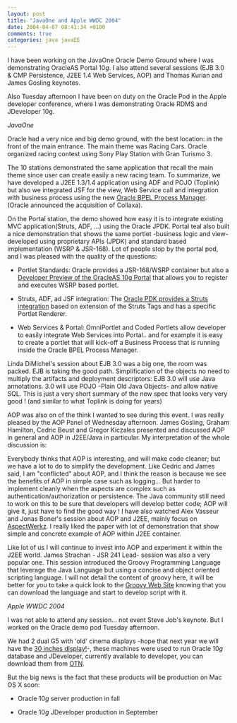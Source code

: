 ```yaml
---
layout: post
title: "JavaOne and Apple WWDC 2004"
date: 2004-04-07 08:41:34 +0100
comments: true
categories: java javaEE
---
```


I have been working on the JavaOne Oracle Demo Ground where I was demonstrating OracleAS Portal 10*g*. I also attend several sessions (EJB 3.0 & CMP Persistence, J2EE 1.4 Web Services, AOP) and Thomas Kurian and James Gosling keynotes.

Also Tuesday afternoon I have been on duty on the Oracle Pod in the Apple developer conference, where I was demonstrating Oracle RDMS and JDeveloper 10g.  

*JavaOne*

Oracle had a very nice and big demo ground, with the best location: in the front of the main entrance. The main theme was Racing Cars. Oracle organized racing contest using Sony Play Station with Gran Turismo 3.

The 10 stations demonstrated the same application that recall the main theme since user can create easily a new racing team. To summarize, we have developed   a J2EE 1.3/1.4 application using ADF and POJO (Toplink) but also we integrated  JSF for the view, Web Service call and integration with business process using the new [Oracle BPEL Process Manager](http://otn.oracle.com/bpel). (Oracle announced the acquisition of Collaxa).


On the Portal station, the demo showed how easy it is to integrate existing MVC application(Struts, ADF, ...) using the Oracle JPDK. Portal teal also built a nice demonstration that shows the same portlet -business logic and view- developed using proprietary APIs (JPDK) and standard based implementation (WSRP & JSR-168). Lot of people stop by the portal pod, and I was pleased with the quality of the questions:


* Portlet Standards: Oracle provides a JSR-168/WSRP container but also a [Developer Preview of the OracleAS 10g Portal](http://otn.oracle.com/software/products/ias/preview.html) that allows you to register and executes WSRP based portlet.
* Struts, ADF, ad JSF integration: The [Oracle PDK provides a Struts integration](http://portalstudio.oracle.com/pls/ops/docs/FOLDER/COMMUNITY/PDK/ARTICLES/pdkstruts/portal-struts-wp.html) based on extension of the Struts Tags and has a specific Portlet Renderer.

* Web Services & Portal: OmniPortlet and Coded Portlets allow developer to easily integrate Web Services into Portal.. and for example it is easy to create a portlet that will kick-off a Business Process that is running inside the Oracle BPEL Process Manager.

Linda DiMichel's session about EJB 3.0 was a big one, the room was packed. EJB is taking the good path. Simplification of the objects no need to multiply the artifacts and deployment descriptors: EJB 3.0 will use Java annotations. 3.0 will use POJO -Plain Old Java Objects- and allow native SQL. This is just a very short summary of the new spec that looks very very good ! (and similar to what Toplink is doing for years)

AOP was also on of the think I wanted to see during this event. I was really pleased by the AOP Panel of Wednesday afternoon. James Gosling, Graham Hamilton, Cedric Beust and Gregor Kiczales presented and discussed AOP in general and AOP in J2EE/Java in particular. My interpretation of the whole discussion is:

Everybody thinks that AOP is interesting, and will make code cleaner; but we have a lot to do to simplify the development. Like Cedric and James said, I am "conflicted" about AOP, and I think the reason is because we see the benefits of AOP in simple case such as logging... But harder to implement cleanly when the aspects are complex such as authentication/authorization or persistence. The Java community still need to work on this to be sure that developers will develop better code; AOP will give it, just have to find the good way ! I have also watched Alex Vasseur and Jonas Boner's session about AOP and J2EE, mainly focus on [AspectWerkz](http://aspectwerkz.codehaus.org/). I really liked the paper with lot of demonstration that show simple and concrete example of AOP within J2EE container.

Like lot of us I will continue to invest into AOP and experiment it within the J2EE world. James Strachan - JSR 241 Lead- session was also a very popular one. This session introduced the Groovy Programming Language that leverage the Java Language but using a concise and object oriented scripting language. I will not detail the content of groovy here, it will be better for you to take a quick look to the [Groovy Web Site](http://groovy.codehaus.org/) knowing that you can download the language and start to develop script with it.


*Apple WWDC 2004*


I was not able to attend any session... not event Steve Job's keynote. But I worked on the Oracle demo pod Tuesday afternoon.

We had 2 dual G5 with 'old' cinema displays -hope that next year we will have the [30 inches display!](http://www.apple.com/displays/)-, these machines were used to run Oracle 10*g* database and JDeveloper, currently available to developer, you can download them from [OTN](http://otn.oracle.com/macos).

But the big news is the fact that these products will be production on Mac OS X soon:

  * Oracle 10*g* server production in fall

  * Oracle 10*g* JDeveloper production in September
